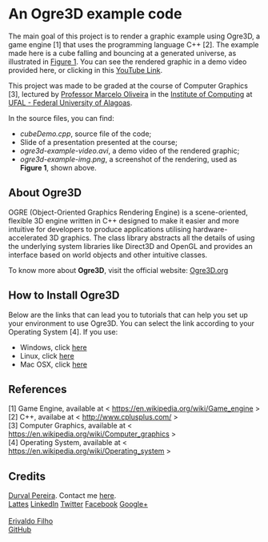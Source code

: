 <html>
<body>
<h1>An Ogre3D example code</h1>

The main goal of this project is to render a graphic example using Ogre3D, a game engine [1] that uses the programming language C++ [2]. The example made here is a cube falling and bouncing at a generated universe, as illustrated in <a href="http://durvalpereira.com.br/ufal/ogre3d-example-img.png" target="_blank">Figure 1</a>. You can see the rendered graphic in a demo video provided here, or clicking in this <a href="https://youtu.be/k8HxlVMGhUU" target="_blank">YouTube Link</a>.

This project was made to be graded at the course of Computer Graphics [3], lectured by
<a href="https://github.com/oliveiramc" target="_blank">Professor Marcelo Oliveira</a> in the <a href="http://www.ic.ufal.br" target="_blank">Institute of Computing</a> at <a href="http://www.ufal.edu.br" target="_blank">UFAL - Federal University of Alagoas</a>.

In the source files, you can find:

<ul>
	<li><i>cubeDemo.cpp</i>, source file of the code;</li>
	<li>Slide of a presentation presented at the course;</li>
	<li><i>ogre3d-example-video.avi</i>, a demo video of the rendered graphic;</li>
	<li><i>ogre3d-example-img.png</i>, a screenshot of the rendering, used as <b>Figure 1</b>, shown above.</li>
</ul>

<h2>About Ogre3D</h2>

OGRE (Object-Oriented Graphics Rendering Engine) is a scene-oriented, flexible 3D engine written in C++ designed to make it easier and more intuitive for developers to produce applications utilising hardware-accelerated 3D graphics. The class library abstracts all the details of using the underlying system libraries like Direct3D and OpenGL and provides an interface based on world objects and other intuitive classes.<br>

To know more about <b>Ogre3D</b>, visit the official website: <a href="http://www.ogre3d.org/" target="_blank">Ogre3D.org</a>

<h2>How to Install Ogre3D</h2>

Below are the links that can lead you to tutorials that can help you set up your environment to use Ogre3D. You can select the link according to your Operating System [4]. If you use:

<ul>
	<li>Windows, click <a href="http://www.ogre3d.org/tikiwiki/Installing+the+Ogre+SDK" target="_blank">here</a></li>
	<li>Linux, click <a href="http://www.ogre3d.org/tikiwiki/Installing+the+Ogre+SDK?tikiversion=Linux" target="_blank">here</a></li>
	<li>Mac OSX, click <a href="http://www.ogre3d.org/tikiwiki/Installing+the+Ogre+SDK?tikiversion=Mac+OS+X" target="_blank">here</a></li>
</ul>

<h2>References</h2>

[1] Game Engine, available at < https://en.wikipedia.org/wiki/Game_engine > <br>
[2] C++, availabe at < http://www.cplusplus.com/ > <br>
[3] Computer Graphics, available at < https://en.wikipedia.org/wiki/Computer_graphics > <br>
[4] Operating System, available at < https://en.wikipedia.org/wiki/Operating_system > <br>

<h2>Credits</h2>

<a href="http://www.durvalpereira.com.br" target="_blank">Durval Pereira</a>. Contact me <a href="mailto:contato@durvalpereira.com.br">here</a>.<br>
<a href="http://bit.ly/durvallattes" target="_blank">Lattes</a> <a href="http://www.linkedin.com/in/DurvalPereira" target="_blank">LinkedIn</a> <a href="http://twitter.com/durvalpcn" target="_blank">Twitter</a> <a href="http://www.facebook.com/durvalpereiracn" target="_blank">Facebook</a> <a href="http://plus.google.com/+DurvalPereiraCesar" target="_blank">Google+<br><br>
Erivaldo Filho<br>
<a href="https://github.com/erivaldofilho2" target="_blank">GitHub</a>

</body>
<html>